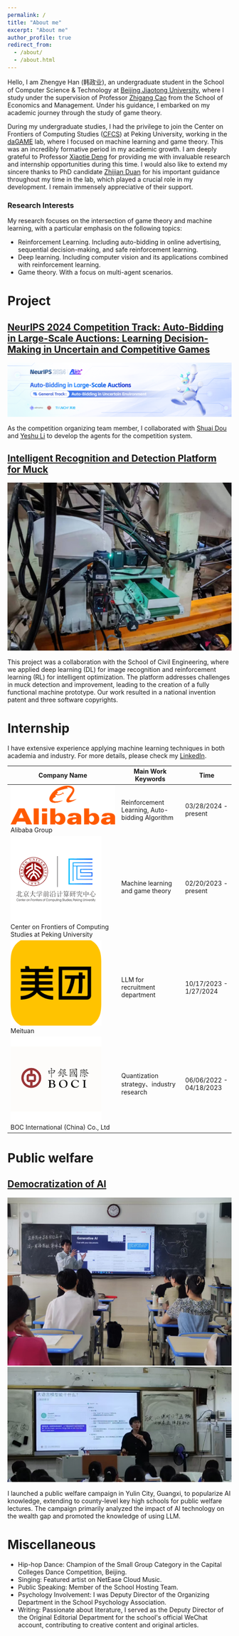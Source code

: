```yaml
---
permalink: /
title: "About me"
excerpt: "About me"
author_profile: true
redirect_from: 
  - /about/
  - /about.html
---
```


Hello, I am Zhengye Han (韩政业), an undergraduate student in the School of Computer Science & Technology at [Beijing Jiaotong University](https://www.bjtu.edu.cn/), where I study under the supervision of Professor [Zhigang Cao](http://en.sem.bjtu.edu.cn/show-910-467.html) from the School of Economics and Management. Under his guidance, I embarked on my academic journey through the study of game theory.

During my undergraduate studies, I had the privilege to join the Center on Frontiers of Computing Studies ([CFCS](cfcs.pku.edu.cn/english/)) at Peking University, working in the [daGAME](https://dagame.pku.edu.cn/) lab, where I focused on machine learning and game theory. This was an incredibly formative period in my academic growth. I am deeply grateful to Professor [Xiaotie Deng](https://cfcs.pku.edu.cn/english/people/faculty/xiaotiedeng/index.htm) for providing me with invaluable research and internship opportunities during this time. I would also like to extend my sincere thanks to PhD candidate [Zhijian Duan](https://zjduan.github.io/) for his important guidance throughout my time in the lab, which played a crucial role in my development. I remain immensely appreciative of their support.

### Research Interests

My research focuses on the intersection of game theory and machine learning, with a particular emphasis on the following topics:
* Reinforcement Learning. Including auto-bidding in online advertising, sequential decision-making, and safe reinforcement learning.
* Deep learning. Including computer vision and its applications combined with reinforcement learning.
* Game theory. With a focus on multi-agent scenarios.

# Project

<div class="project">
  <h2><a href="https://tianchi.aliyun.com/competition/entrance/532226?spm=a2c22.12281973.0.0.4bd61634CbkTn8">NeurIPS 2024 Competition Track: Auto-Bidding in Large-Scale Auctions: Learning Decision-Making in Uncertain and Competitive Games</a></h2>
  <div class="project-images">
    <img src="/images/project1.png" alt="Project 1 Image" class="project-image">
  </div>
  <p>As the competition organizing team member, I collaborated with <a href="https://openreview.net/profile?id=~Shuai_Dou1">Shuai Dou</a> and <a href="https://www.linkedin.com/in/yeshu-li-a49a98111/?originalSubdomain=cn">Yeshu Li</a> to develop the agents for the competition system.</p>
</div>

<div class="project">
  <h2><a href="link_to_project2_page">Intelligent Recognition and Detection Platform for Muck</a></h2>
  <div class="project-images">
    <img src="/images/project2.jpg" alt="Project 2 Image" class="project-image">
  </div>
   <p>This project was a collaboration with the School of Civil Engineering, where we applied deep learning (DL) for image recognition and reinforcement learning (RL) for intelligent optimization. The platform addresses challenges in muck detection and improvement, leading to the creation of a fully functional machine prototype. Our work resulted in a national invention patent and three software copyrights.</p>
</div>


# Internship
I have extensive experience applying machine learning techniques in both academia and industry. For more details, please check my [LinkedIn](https://www.linkedin.com/in/zhengye-han-a45624235/).

<table class="internship-table">
  <thead>
    <tr>
      <th>Company Name</th>
      <th>Main Work Keywords</th>
      <th>Time</th>
    </tr>
  </thead>
  <tbody>
    <tr>
      <td>
        <img src="/images/alibaba_logo.png" alt="Alibaba Logo" class="company-logo">
        Alibaba Group
      </td>
      <td>Reinforcement Learning, Auto-bidding Algorithm</td>
      <td>03/28/2024 - present</td>
    </tr>
    <tr>
      <td>
        <img src="/images/pku_logo.png" alt="pku Logo" class="company-logo">
        Center on Frontiers of Computing Studies at Peking University
      </td>
      <td>Machine learning and game theory</td>
      <td>02/20/2023 - present</td>
    </tr>
    <tr>
      <td>
        <img src="/images/meituan_logo.png" alt="meituan Logo" class="company-logo">
        Meituan
      </td>
      <td>LLM for recruitment department</td>
      <td>10/17/2023 - 1/27/2024</td>
    </tr>
    <tr>
      <td>
        <img src="/images/BOC_logo.png" alt="BOC Logo" class="company-logo">
        BOC International (China) Co., Ltd
      </td>
      <td>Quantization strategy、industry research</td>
      <td>06/06/2022 - 04/18/2023</td>
    </tr>
  </tbody>
</table>


# Public welfare

<div class="project">
  <h2><a href="https://zhuanlan.zhihu.com/p/649083183?utm_psn=1726714766742073346">Democratization of AI</a></h2>
  <div class="project-images">
    <img src="/images/public_welfare1.jpg" alt="Project 1 Image" class="project-image">
    <img src="/images/public_welfare3.jpg" alt="Project 3 Image" class="project-image">
  </div>
  <p>I launched a public welfare campaign in Yulin City, Guangxi, to popularize AI knowledge, extending to county-level key high schools for public welfare lectures. The campaign primarily analyzed the impact of AI technology on the wealth gap and promoted the knowledge of using LLM.</p>
</div>

# Miscellaneous
* Hip-hop Dance: Champion of the Small Group Category in the Capital Colleges Dance Competition, Beijing.
* Singing: Featured artist on NetEase Cloud Music.
* Public Speaking: Member of the School Hosting Team.
* Psychology Involvement: I was Deputy Director of the Organizing Department in the School Psychology Association.
* Writing: Passionate about literature, I served as the Deputy Director of the Original Editorial Department for the school's official WeChat account, contributing to creative content and original articles.

